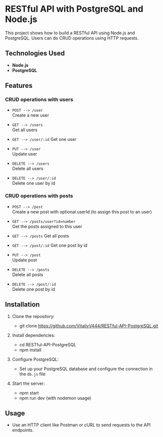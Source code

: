# RESTful API with PostgreSQL and Node.js

This project shows how to build a RESTful API using Node.js and PostgreSQL. Users can do CRUD operations using HTTP requests.

## Technologies Used

- **Node.js**
- **PostgreSQL**

## Features

### CRUD operations with users

- `POST --> /user`  
  Create a new user

- `GET --> /users`  
  Get all users
  
- `GET --> /user/:id`
  Get one user

- `PUT --> /user`  
  Update user

- `DELETE --> /users`  
  Delete all users

- `DELETE --> /user/:id`  
  Delete one user by id

### CRUD operations with posts

- `POST --> /post`  
  Create a new post with optional userId (to assign this post to an user)

- `GET --> /posts/user?id=number`  
  Get the posts assigned to this user
  
- `GET --> /posts`
  Get all posts

- `GET --> /post/:id`
  Get one post by id

- `PUT --> /post`  
  Update post

- `DELETE --> /posts`  
  Delete all posts

- `DELETE --> /post/:id`  
  Delete one post by id

## Installation

1. Clone the repository:
   - git clone https://github.com/VitaliyV444/RESTful-API-PostgreSQL.git
   
2. Install dependencies:
   - cd RESTful-API-PostgreSQL
   - npm install
   
3. Configure PostgreSQL:
   - Set up your PostgreSQL database and configure the connection in the `db.js` file

4. Start the server:
   - npm start
   - npm run dev (with nodemon usage)
  
## Usage

- Use an HTTP client like Postman or cURL to send requests to the API endpoints.
